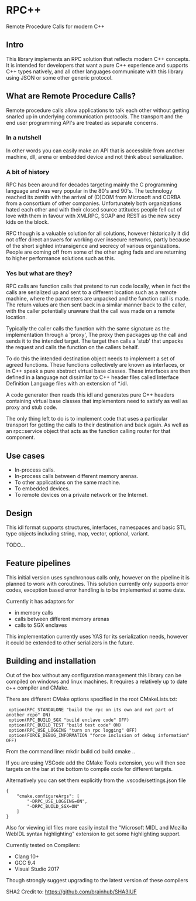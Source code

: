 # RPC++
Remote Procedure Calls for modern C++

## Intro
This library implements an RPC solution that reflects modern C++ concepts.  It is intended for developers that want a pure C++ experience and supports C++ types natively, and all other languages communicate with this library using JSON or some other generic protocol.  

## What are Remote Procedure Calls?
Remote procedure calls allow applications to talk each other without getting snarled up in underlying communication protocols.  The transport and the end user programming API's are treated as separate concerns.  
### In a nutshell
In other words you can easily make an API that is accessible from another machine, dll, arena or embedded device and not think about serialization.
### A bit of history
RPC has been around for decades targeting mainly the C programming language and was very popular in the 80's and 90's. The technology reached its zenith with the arrival of (D)COM from Microsoft and CORBA from a consortium of other companies.  Unfortunately both organizations hated each other and with their closed source attitudes people fell out of love with them in favour with XMLRPC, SOAP and REST as the new sexy kids on the block.  

RPC though is a valuable solution for all solutions, however historically it did not offer direct answers for working over insecure networks, partly because of the short sighted intransigence and secrecy of various organizations.  People are coming off from some of the other aging fads and are returning to higher performance solutions such as this.

### Yes but what are they?
RPC calls are function calls that pretend to run code locally, when in fact the calls are serialized up and sent to a different location such as a remote machine, where the parameters are unpacked and the function call is made.  The return values are then sent back in a similar manner back to the caller, with the caller potentially unaware that the call was made on a remote location.

Typically the caller calls the function with the same signature as the implementation through a 'proxy', The proxy then packages up the call and sends it to the intended target.  The target then calls a 'stub' that unpacks the request and calls the function on the callers behalf.

To do this the intended destination object needs to implement a set of agreed functions.  These functions collectively are known as interfaces, or in C++ speak a pure abstract virtual base classes.  These interfaces are then defined in a language not dissimilar to C++ header files called Interface Definition Language files with an extension of *.idl.

A code generator then reads this idl and generates pure C++ headers containing virtual base classes that implementors need to satisfy as well as proxy and stub code.

The only thing left to do is to implement code that uses a particular transport for getting the calls to their destination and back again.  As well as an rpc::service object that acts as the function calling router for that component.

## Use cases

 * In-process calls.
 * In-process calls between different memory arenas.
 * To other applications on the same machine.
 * To embedded devices.
 * To remote devices on a private network or the Internet.

## Design

This idl format supports structures, interfaces, namespaces and basic STL type objects including string, map, vector, optional, variant.

TODO...

## Feature pipelines

This initial version uses synchronous calls only, however on the pipeline it is planned to work with coroutines.
This solution currently only supports error codes, exception based error handling is to be implemented at some date.

Currently it has adaptors for
 * in memory calls
 * calls between different memory arenas
 * calls to SGX enclaves

This implementation currently uses YAS for its serialization needs, however it could be extended to other serializers in the future.

## Building and installation
Out of the box without any configuration management this library can be compiled on windows and linux machines.  It requires a relatively up to date c++ compiler and CMake.

There are different CMake options specified in the root CMakeLists.txt:
```
 option(RPC_STANDALONE "build the rpc on its own and not part of another repo" ON)
 option(RPC_BUILD_SGX "build enclave code" OFF)
 option(RPC_BUILD_TEST "build test code" ON)
 option(RPC_USE_LOGGING "turn on rpc logging" OFF)
 option(FORCE_DEBUG_INFORMATION "force inclusion of debug information" OFF)
 ```

From the command line:
mkdir build
cd build
cmake ..

If you are using VSCode add the CMake Tools extension, you will then see targets on the bar at the bottom to compile code for different targets.

Alternatively you can set them explicitly from the .vscode/settings.json file

```
{
    "cmake.configureArgs": [
        "-DRPC_USE_LOGGING=ON",
        "-DRPC_BUILD_SGX=ON"
    ]
}
```

Also for viewing idl files more easily install the "Microsoft MIDL and Mozilla WebIDL syntax highlighting" extension to get some highlighting support.

Currently tested on Compilers:
 * Clang 10+ 
 * GCC 9.4
 * Visual Studio 2017

Though strongly suggest upgrading to the latest version of these compilers

SHA2 Credit to: https://github.com/brainhub/SHA3IUF 